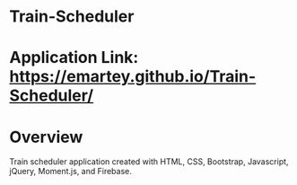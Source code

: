 # Train-Scheduler

# Application Link: https://emartey.github.io/Train-Scheduler/

# Overview
Train scheduler application created with HTML, CSS, Bootstrap, Javascript, jQuery, Moment.js, and Firebase.